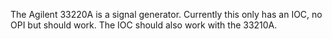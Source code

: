 The Agilent 33220A is a signal generator. Currently this only has an IOC, no OPI but should work. The IOC should also work with the 33210A. 

